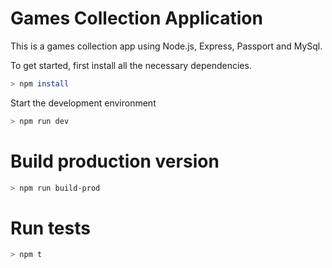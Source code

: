# Games Collection Application

This is a games collection app using Node.js, Express, Passport and MySql.

To get started, first install all the necessary dependencies.

```bash
> npm install
```

Start the development environment

```bash
> npm run dev
```

# Build production version

```bash
> npm run build-prod
```

# Run tests

```bash
> npm t
```
